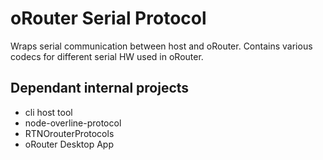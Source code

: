 # oRouter Serial Protocol

Wraps serial communication between host and oRouter. Contains various codecs for different serial HW used in oRouter.

## Dependant internal projects

- cli host tool
- node-overline-protocol
- RTNOrouterProtocols
- oRouter Desktop App

